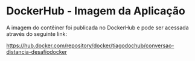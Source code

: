 # DockerHub - Imagem da Aplicação

A imagem do contêiner foi publicada no DockerHub e pode ser acessada através do seguinte link:

https://hub.docker.com/repository/docker/tiagodochub/conversao-distancia-desafiodocker
